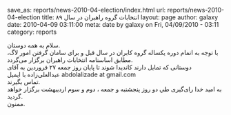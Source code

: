 save_as: reports/news-2010-04-election/index.html
url: reports/news-2010-04-election
title: انتخابات گروه راهبران در سال ۸۹
layout: page
author: galaxy
date: 2010-04-09 03:11:00
meta: date by galaxy on Fri, 04/09/2010 - 03:11
category: reports

سلام به همه دوستان.  
با توجه به اتمام دوره یکساله گروه کابران در سال قبل و برای سامان گرفتن امور
لاگ، مطابق اساسنامه انتخابات راهبران برگزار می‌گردد.  
دوستانی که تمایل دارند کاندیدا شوند تا پایان روز جمعه ۲۷ فروردین به آقای
عبدالعلی‌زاده با ایمیل abdolalizade at gmail.com  
تماس بگیرند.  
به امید خدا رای‌گیری طي دو روز پنجشنبه و جمعه ، دوم و سوم ارديبهشت برگزار
خواهد گردید.  
ممنون.

